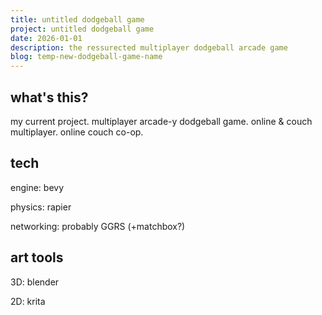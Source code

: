 ```yaml
---
title: untitled dodgeball game
project: untitled dodgeball game
date: 2026-01-01
description: the ressurected multiplayer dodgeball arcade game
blog: temp-new-dodgeball-game-name
---
```


## what's this?

my current project. multiplayer arcade-y dodgeball game. online & couch multiplayer. online couch co-op.

## tech

engine: bevy

physics: rapier

networking: probably GGRS (+matchbox?)

## art tools

3D: blender

2D: krita